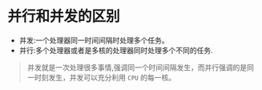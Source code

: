 # 并行和并发的区别

* 并发:一个处理器同一时间间隔时处理多个任务。
* 并行:多个处理器或者是多核的处理器同时处理多个不同的任务.

> 并发就是一次处理很多事情,强调同一个时间间隔发生，而并行强调的是同一时刻发生，并发可以充分利用 `CPU` 的每一核。